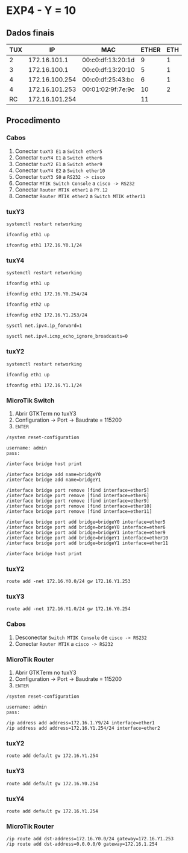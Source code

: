 # EXP4 - Y = 10

## Dados finais

| TUX | IP             | MAC               | ETHER | ETH |
| --- | -------------- | ----------------- | ----- | --- |
| 2   | 172.16.101.1   | 00:c0:df:13:20:1d | 9     | 1   |
| 3   | 172.16.100.1   | 00:c0:df:13:20:10 | 5     | 1   |
| 4   | 172.16.100.254 | 00:c0:df:25:43:bc | 6     | 1   |
| 4   | 172.16.101.253 | 00:01:02:9f:7e:9c | 10    | 2   |
| RC  | 172.16.101.254 |                   | 11    |     |

## Procedimento

### Cabos 

1. Conectar `tuxY3 E1` a `Switch ether5`
2. Conectar `tuxY4 E1` a `Switch ether6`
3. Conectar `tuxY2 E1` a `Switch ether9`
4. Conectar `tuxY4 E2` a `Switch ether10`
5. Conectar `tuxY3 S0` a `RS232 -> cisco`
6. Conectar `MTIK Switch Console` a `cisco -> RS232`
7. Conectar `Router MTIK ether1` a `PY.12`
8. Conectar `Router MTIK ether2` a `Switch MTIK ether11`

### tuxY3

```
systemctl restart networking

ifconfig eth1 up

ifconfig eth1 172.16.Y0.1/24
```

### tuxY4

```
systemctl restart networking

ifconfig eth1 up

ifconfig eth1 172.16.Y0.254/24

ifconfig eth2 up

ifconfig eth2 172.16.Y1.253/24

sysctl net.ipv4.ip_forward=1

sysctl net.ipv4.icmp_echo_ignore_broadcasts=0
```

### tuxY2

```
systemctl restart networking

ifconfig eth1 up

ifconfig eth1 172.16.Y1.1/24
```

### MicroTik Switch

1. Abrir GTKTerm no tuxY3
2. Configuration -> Port -> Baudrate = 115200
3. `ENTER`

```
/system reset-configuration

username: admin
pass: 

/interface bridge host print

/interface bridge add name=bridgeY0
/interface bridge add name=bridgeY1

/interface bridge port remove [find interface=ether5]
/interface bridge port remove [find interface=ether6]
/interface bridge port remove [find interface=ether9]
/interface bridge port remove [find interface=ether10]
/interface bridge port remove [find interface=ether11]

/interface bridge port add bridge=bridgeY0 interface=ether5
/interface bridge port add bridge=bridgeY0 interface=ether6
/interface bridge port add bridge=bridgeY1 interface=ether9
/interface bridge port add bridge=bridgeY1 interface=ether10
/interface bridge port add bridge=bridgeY1 interface=ether11

/interface bridge host print
```

### tuxY2

```
route add -net 172.16.Y0.0/24 gw 172.16.Y1.253
```

### tuxY3

```
route add -net 172.16.Y1.0/24 gw 172.16.Y0.254
```

### Cabos

1. Desconectar `Switch MTIK Console` de `cisco -> RS232`
2. Conectar `Router MTIK` a `cisco -> RS232`


### MicroTik Router

1. Abrir GTKTerm no tuxY3
2. Configuration -> Port -> Baudrate = 115200
3. `ENTER`

```
/system reset-configuration

username: admin
pass: 

/ip address add address=172.16.1.Y9/24 interface=ether1
/ip address add address=172.16.Y1.254/24 interface=ether2
```

### tuxY2

```
route add default gw 172.16.Y1.254
```

### tuxY3

```
route add default gw 172.16.Y0.254
```

### tuxY4

```
route add default gw 172.16.Y1.254
```

### MicroTik Router

```
/ip route add dst-address=172.16.Y0.0/24 gateway=172.16.Y1.253
/ip route add dst-address=0.0.0.0/0 gateway=172.16.1.254
```
